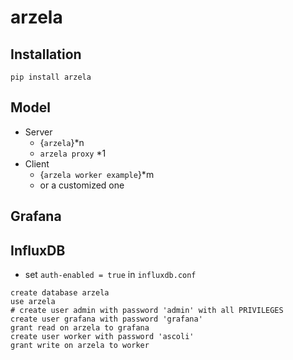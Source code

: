 # arzela

## Installation

```shell
pip install arzela
```

## Model

- Server
  - {`arzela`}\*n
  - `arzela proxy` \*1
- Client
  - {`arzela worker example`}\*m
  - or a customized one

## Grafana

## InfluxDB

- set `auth-enabled = true` in `influxdb.conf`

```
create database arzela
use arzela
# create user admin with password 'admin' with all PRIVILEGES
create user grafana with password 'grafana'
grant read on arzela to grafana
create user worker with password 'ascoli'
grant write on arzela to worker
```
